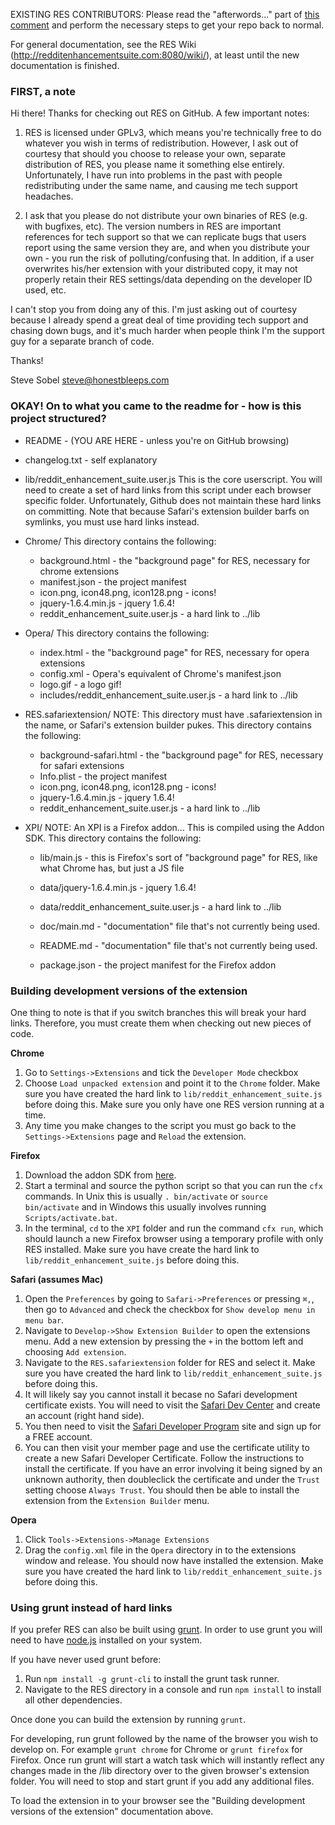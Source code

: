 EXISTING RES CONTRIBUTORS: Please read the "afterwords..." part of [this comment](https://github.com/honestbleeps/Reddit-Enhancement-Suite/pull/451#issuecomment-23672706) and perform the necessary steps to get your repo back to normal.

For general documentation, see the RES Wiki (http://redditenhancementsuite.com:8080/wiki/), at least until the new documentation is finished.

### FIRST, a note ###

Hi there! Thanks for checking out RES on GitHub.  A few important notes:

1. RES is licensed under GPLv3, which means you're technically free to do whatever you wish in terms of redistribution.  However, I ask out of courtesy that should you choose to release your own, separate distribution of RES, you please name it something else entirely. Unfortunately, I have run into problems in the past with people redistributing under the same name, and causing me tech support headaches.

2. I ask that you please do not distribute your own binaries of RES (e.g. with bugfixes, etc).  The version numbers in RES are important references for tech support so that we can replicate bugs that users report using the same version they are, and when you distribute your own - you run the risk of polluting/confusing that.  In addition, if a user overwrites his/her extension with your distributed copy, it may not properly retain their RES settings/data depending on the developer ID used, etc.

I can't stop you from doing any of this. I'm just asking out of courtesy because I already spend a great deal of time providing tech support and chasing down bugs, and it's much harder when people think I'm the support guy for a separate branch of code.

Thanks!

Steve Sobel
steve@honestbleeps.com

### OKAY! On to what you came to the readme for - how is this project structured? ###

- README - (YOU ARE HERE - unless you're on GitHub browsing)

- changelog.txt - self explanatory

- lib/reddit\_enhancement\_suite.user.js 
	This is the core userscript. You will need to create a set of hard links from this script under each browser specific folder. Unfortunately, Github does not maintain these hard links on committing. Note that because Safari's extension builder barfs on symlinks, you must use hard links instead.

- Chrome/	This directory contains the following:
  - background.html - the "background page" for RES, necessary for chrome extensions
  - manifest.json - the project manifest
  - icon.png, icon48.png, icon128.png - icons!
  - jquery-1.6.4.min.js - jquery 1.6.4!
  - reddit_enhancement_suite.user.js - a hard link to ../lib


- Opera/	This directory contains the following:
  - index.html - the "background page" for RES, necessary for opera extensions
  - config.xml - Opera's equivalent of Chrome's manifest.json
  - logo.gif - a logo gif!
  - includes/reddit_enhancement_suite.user.js - a hard link to ../lib


- RES.safariextension/	NOTE: This directory must have .safariextension in the name, or Safari's extension builder pukes.
	This directory contains the following:
  - background-safari.html - the "background page" for RES, necessary for safari extensions
  - Info.plist - the project manifest
  - icon.png, icon48.png, icon128.png - icons!
  - jquery-1.6.4.min.js - jquery 1.6.4!
  - reddit_enhancement_suite.user.js - a hard link to ../lib


- XPI/	NOTE: An XPI is a Firefox addon... This is compiled using the Addon SDK.
	This directory contains the following:

  - lib/main.js - this is Firefox's sort of "background page" for RES, like what Chrome has, but just a JS file

  - data/jquery-1.6.4.min.js - jquery 1.6.4!

  - data/reddit_enhancement_suite.user.js - a hard link to ../lib

  - doc/main.md - "documentation" file that's not currently being used.

  - README.md - "documentation" file that's not currently being used.

  - package.json - the project manifest for the Firefox addon

### Building development versions of the extension ###

One thing to note is that if you switch branches this will break your hard links. Therefore, you must create them when checking out new pieces of code.

**Chrome**
  1. Go to ``Settings->Extensions`` and tick the ``Developer Mode`` checkbox
  2. Choose ``Load unpacked extension`` and point it to the ``Chrome`` folder. Make sure you have created the hard link to ``lib/reddit_enhancement_suite.js`` before doing this. Make sure you only have one RES version running at a time.
  3. Any time you make changes to the script you must go back to the ``Settings->Extensions`` page and ``Reload`` the extension.

**Firefox**
  1. Download the addon SDK from [here](https://ftp.mozilla.org/pub/mozilla.org/labs/jetpack/jetpack-sdk-latest.zip).
  2. Start a terminal and source the python script so that you can run the ``cfx`` commands. In Unix this is usually ``. bin/activate`` or ``source bin/activate`` and in Windows this usually involves running ``Scripts/activate.bat``.
  3. In the terminal, ``cd`` to the ``XPI`` folder and run the command ``cfx run``, which should launch a new Firefox browser using a temporary profile with only RES installed. Make sure you have create the hard link to ``lib/reddit_enhancement_suite.js`` before doing this.

**Safari (assumes Mac)**
  1. Open the ``Preferences`` by going to ``Safari->Preferences`` or pressing ``⌘,``, then go to ``Advanced`` and check the checkbox for ``Show develop menu in menu bar``. 
  2. Navigate to ``Develop->Show Extension Builder`` to open the extensions menu. Add a new extension by pressing the ``+`` in the bottom left and choosing ``Add extension``.
  3. Navigate to the ``RES.safariextension`` folder for RES and select it. Make sure you have created the hard link to ``lib/reddit_enhancement_suite.js`` before doing this.
  4. It will likely say you cannot install it becase no Safari development certificate exists. You will need to visit the [Safari Dev Center](https://developer.apple.com/devcenter/safari/index.action) and create an account (right hand side).
  5. You then need to visit the [Safari Developer Program](https://developer.apple.com/programs/safari/) site and sign up for a FREE account.
  6. You can then visit your member page and use the certificate utility to create a new Safari Developer Certificate. Follow the instructions to install the certificate. If you have an error involving it being signed by an unknown authority, then doubleclick the certificate and under the ``Trust`` setting choose ``Always Trust``. You should then be able to install the extension from the ``Extension Builder`` menu.

**Opera**
  1. Click ``Tools->Extensions->Manage Extensions``
  2. Drag the ``config.xml`` file in the ``Opera`` directory in to the extensions window and release. You should now have installed the extension. Make sure you have created the hard link to ``lib/reddit_enhancement_suite.js`` before doing this.

### Using grunt instead of hard links ###

If you prefer RES can also be built using [grunt](http://gruntjs.com/). In order to use grunt you will need to have [node.js](http://nodejs.org/) installed on your system.

If you have never used grunt before:

1. Run `npm install -g grunt-cli` to install the grunt task runner.
2. Navigate to the RES directory in a console and run `npm install` to install all other dependencies.

Once done you can build the extension by running `grunt`. 

For developing, run grunt followed by the name of the browser you wish to develop on. For example `grunt chrome` for Chrome or `grunt firefox` for Firefox. Once run grunt will start a watch task which will instantly reflect any changes made in the /lib directory over to the given browser's extension folder. You will need to stop and start grunt if you add any additional files.

To load the extension in to your browser see the "Building development versions of the extension" documentation above. 
